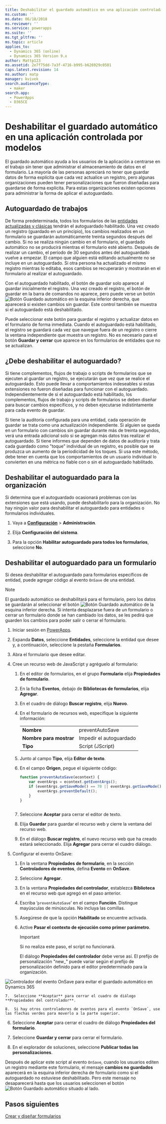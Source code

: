 ```yaml
---
title: Deshabilitar el guardado automático en una aplicación controlada por modelos con PowerApps | MicrosoftDocs
ms.custom: ''
ms.date: 06/18/2018
ms.reviewer: ''
ms.service: powerapps
ms.suite: ''
ms.tgt_pltfrm: ''
ms.topic: article
applies_to:
  - Dynamics 365 (online)
  - Dynamics 365 Version 9.x
author: Mattp123
ms.assetid: 2e7f75dd-7a3f-4716-b995-b626929c0501
caps.latest.revision: 14
ms.author: matp
manager: kvivek
search.audienceType:
  - maker
search.app:
  - PowerApps
  - D365CE
---
```

# <a name="disable-auto-save-in-a-model-driven-app"></a>Deshabilitar el guardado automático en una aplicación controlada por modelos

El guardado automático ayuda a los usuarios de la aplicación a centrarse en el trabajo sin tener que administrar el almacenamiento de datos en el formulario. La mayoría de las personas apreciará no tener que guardar datos de forma explícita que cada vez actualice un registro, pero algunas organizaciones pueden tener personalizaciones que fueron diseñadas para guardarse de forma explícita. Para estas organizaciones existen opciones para administrar la forma de aplicar el autoguardado.  
  
<a name="BKMK_HowAutoSaveWorks"></a>   

## <a name="how-auto-save-works"></a>Autoguardado de trabajos  
 De forma predeterminada, todos los formularios de las [entidades actualizadas y clásicas](create-design-forms.md#updated-versus-classic-entities) tendrán el autoguardado habilitado. Una vez creado un registro (guardado en un principio), los cambios realizados en un formulario se guardarán automáticamente treinta segundos después del cambio. Si no se realiza ningún cambio en el formulario, el guardado automático no se producirá mientras el formulario esté abierto. Después de realizar un cambio, el período de 30 segundos antes del autoguardado vuelve a empezar. El campo que alguien está editando actualmente no se incluye en un autoguardado. Si otra persona ha actualizado el mismo registro mientras lo editaba, esos cambios se recuperarán y mostrarán en el formulario al realizar el autoguardado.  
  
 Con el autoguardado habilitado, el botón de guardar solo aparece al guardar inicialmente el registro. Una vez creado el registro, el botón de guardar en la barra de comandos no aparece, pero puede verse un botón ![Botón Guardado automático](media/auto-save-icon.png "Botón Guardado automático") en la esquina inferior derecha, que aparecerá si existen cambios sin guardar. Este control también se muestra si el autoguardado está deshabilitado.  
  
 Puede seleccionar este botón para guardar el registro y actualizar datos en el formulario de forma inmediata. Cuando el autoguardado está habilitado, el registro se guardará cada vez que navegue fuera de un registro o cierre la ventana independiente que muestra un registro. No es necesario para el botón **Guardar y cerrar** que aparece en los formularios de entidades que no se actualizan.  
  
<a name="BKMK_AutoSave"></a>   
## <a name="should-you-disable-auto-save"></a>¿Debe deshabilitar el autoguardado?  
 Si tiene complementos, flujos de trabajo o scripts de formularios que se ejecuten al guardar un registro, se ejecutarán que vez que se realice el autoguardado. Esto puede llevar a comportamientos indeseables si estas extensiones no fueron diseñadas para funcionar con el autoguardado. Independientemente de si el autoguardado está habilitado, los complementos, flujos de trabajo y scripts de formularios se deben diseñar para buscar cambios específicos, y no deben ejecutarse indistintamente para cada evento de guardar.  
  
 Si tiene la auditoría configurada para una entidad, cada operación de guardar se trata como una actualización independiente. Si alguien se queda en un formulario con cambios sin guardar durante más de treinta segundos, verá una entrada adicional solo si se agregan más datos tras realizar el autoguardado. Si tiene informes que dependen de datos de auditoría y trata cada guardado como "toque" individual de un registro, es posible que se produzca un aumento de la periodicidad de los toques. Si usa este método, debe tener en cuenta que los comportamientos de un usuario individual lo convierten en una métrica no fiable con o sin el autoguardado habilitado.  
  
<a name="BKMK_DisableAutoSaveOrg"></a>   
## <a name="disable-auto-save-for-the-organization"></a>Deshabilitar el autoguardado para la organización  
 Si determina que el autoguardado ocasionará problemas con las extensiones que está usando, puede deshabilitarlo para la organización. No hay ningún valor para deshabilitar el autoguardado para entidades o formularios individuales.  
  
1. Vaya a **[Configuración](advanced-navigation.md#settings)** > **Administración**.  
  
2.  Elija **Configuración del sistema**.  
  
3.  Para la opción **Habilitar autoguardado para todos los formularios**, seleccione **No**.  
  
<a name="BKMK_DisalbleAutoSaveForm"></a>   
## <a name="disable-auto-save-for-a-form"></a>Deshabilitar el autoguardado para un formulario  
 Si desea deshabilitar el autoguardado para formularios específicos de entidad, puede agregar código al evento `OnSave` de una entidad.  
  
> [!NOTE]
>  El guardado automático se deshabilitará para el formulario, pero los datos se guardarán al seleccionar el botón ![Botón Guardado automático](media/auto-save-icon.png "Botón guardado automático") de la esquina inferior derecha. Si intenta desplazarse fuera de un formulario o cerrar un formulario donde se han cambiado los datos, se les pedirá que guarden los cambios para poder salir o cerrar el formulario.  
  
1.  Iniciar sesión en [PowerApps](https://web.powerapps.com/?utm_source=padocs&utm_medium=linkinadoc&utm_campaign=referralsfromdoc).  

2.  Expanda **Datos**, seleccione **Entidades**, seleccione la entidad que desee y, a continuación, seleccione la pestaña **Formularios**.  
  
3.  Abra el formulario que desee editar.  
  
4.  Cree un recurso web de JavaScript y agréguelo al formulario:  
  
    1.  En el editor de formularios, en el grupo **Formulario** elija **Propiedades de formulario**.  
  
    2.  En la ficha **Eventos**, debajo de **Bibliotecas de formularios**, elija **Agregar**.  
  
    3.  En el cuadro de diálogo **Buscar registro**, elija **Nuevo**.  
  
    4.  En el formulario de recursos web, especifique la siguiente información:  
  
        |||  
        |-|-|  
        |**Nombre**|preventAutoSave|  
        |**Nombre para mostrar**|Impedir el autoguardado|  
        |**Tipo**|Script (JScript)|  
  
    5.  Junto al campo **Tipo**, elija **Editor de texto**.  
  
    6.  En el campo **Origen**, pegue el siguiente código:  
  
        ```javascript  
        function preventAutoSave(econtext) {  
            var eventArgs = econtext.getEventArgs();  
            if (eventArgs.getSaveMode() == 70 || eventArgs.getSaveMode() == 2) {  
                eventArgs.preventDefault();  
            }  
        }  
  
        ```  
  
    7.  Seleccione **Aceptar** para cerrar el editor de texto.  
  
    8.  Elija **Guardar** para guardar el recurso web y cierre la ventana del recurso web.  
  
    9. En el diálogo **Buscar registro**, el nuevo recurso web que ha creado estará seleccionado. Elija **Agregar** para cerrar el cuadro diálogo.  
  
5.  Configurar el evento OnSave:  
  
    1.  En la ventana **Propiedades de formulario**, en la sección **Controladores de eventos**, defina **Evento** en **OnSave**.  
  
    2.  Seleccione **Agregar**.  
  
    3.  En la ventana **Propiedades del controlador**, establezca **Biblioteca** en el recurso web que agregó en el paso anterior.  
  
    4.  Escriba ‘`preventAutoSave`’ en el campo **Función**. Distingue mayúsculas de minúsculas. No incluya las comillas.  
  
    5.  Asegúrese de que la opción **Habilitado** se encuentre activada.  
  
    6.  Active **Pasar el contexto de ejecución como primer parámetro**.  
  
        > [!IMPORTANT]
        >  Si no realiza este paso, el script no funcionará.  
  
         El diálogo **Propiedades del controlador** debe verse así. El prefijo de personalización "new_" puede variar según el prefijo de personalización definido para el editor predeterminado para la organización.  
  
 ![Controlador del evento OnSave para evitar el guardado automático en Dynamics 365](media/prevent-auto-save-script.png "Controlador del evento OnSave para evitar el guardado automático en Dynamics 365")  
  
    7.  Seleccione **Aceptar** para cerrar el cuadro de diálogo **Propiedades del controlador**.  
  
    8.  Si hay otros controladores de eventos para el evento `OnSave`, use las flechas verdes para moverlo a la parte superior.  
  
6. Seleccione **Aceptar** para cerrar el cuadro de diálogo **Propiedades del formulario**.  
  
7. Seleccione **Guardar y cerrar** para cerrar el formulario.  
  
8. En el explorador de soluciones, seleccione **Publicar todas las personalizaciones**.  
  
 Después de aplicar este script al evento `OnSave`, cuando los usuarios editen un registro mediante este formulario, el mensaje **cambios no guardados** aparecerá en la esquina inferior derecha de formulario como si el autoguardado no estuviese deshabilitado. Pero este mensaje no desaparecerá hasta que los usuarios seleccionen el botón ![Botón Guardado automático](media/auto-save-icon.png "Botón guardado automático") situado al lado.  
  
## <a name="next-steps"></a>Pasos siguientes  
 [Crear y diseñar formularios](create-design-forms.md)      

 
